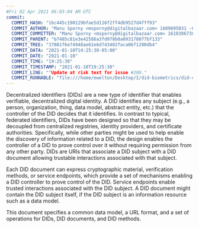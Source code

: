 ```yaml
---
#Fri 02 Apr 2021 06:03:04 AM UTC
commit:
  COMMIT_HASH: "16c445c190129bfae5d116f2ff4db9527d4fff93"
  COMMIT_AUTHOR: "Manu Sporny <msporny@digitalbazaar.com> 1609695031 -0500"
  COMMIT_COMMITTER: "Manu Sporny <msporny@digitalbazaar.com> 1610306730 -0500"
  COMMIT_PARENT: "b7485c81e3e42586a3fd978b0a093178077bf133"
  COMMIT_TREE: "37081f6e74948ae61e6d743402faca06f1200db4"
  COMMIT_DATA: "2021-01-10T14:25:30-05:00"
  COMMIT_DATE: "2021-01-10"
  COMMIT_TIME: "19:25:30"
  COMMIT_TIMESTAMP: "2021-01-10T19:25:30"
  COMMIT_LINE: ""Update at risk text for issue #208."
  COMMIT_RUNNABLE: "file:///home/ewelton/Desktop/I/did-biometrics/did-core-dataset/analysis/gitinfo/16c445c190129bfae5d116f2ff4db9527d4fff93/snapshot/index.html"
---
```


<section id="abstract">
<p>
<a>Decentralized identifiers</a> (DIDs) are a new type of identifier that
enables verifiable, decentralized digital identity. A <a>DID</a> identifies any
subject (e.g., a person, organization, thing, data model, abstract entity, etc.)
that the controller of the <a>DID</a> decides that it identifies. In contrast to
typical, federated identifiers, DIDs have been designed so that they may be
decoupled from centralized registries, identity providers, and certificate
authorities. Specifically, while other parties might be used to help enable the
discovery of information related to a <a>DID</a>, the design enables the
controller of a <a>DID</a> to prove control over it without requiring permission
from any other party. <a>DIDs</a> are URIs that associate a <a>DID subject</a>
with a <a>DID document</a> allowing trustable interactions associated with that
subject.
    </p>
<p>
Each <a>DID document</a> can express cryptographic material, verification
methods, or <a>service endpoints</a>, which provide a set of mechanisms enabling
a <a>DID controller</a> to prove control of the <a>DID</a>. <a>Service
endpoints</a> enable trusted interactions associated with the <a>DID
subject</a>. A <a>DID document</a> might contain the <a>DID subject</a> itself,
if the <a>DID subject</a> is an information resource such as a data model.
    </p>
<p>
This document specifies a common data model, a URL format, and a set of
operations for <a>DIDs</a>, <a>DID documents</a>, and <a>DID methods</a>.
    </p>
</section>
